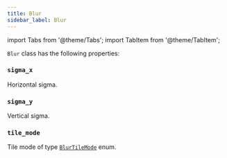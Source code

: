 ```yaml
---
title: Blur
sidebar_label: Blur
---
```

import Tabs from '@theme/Tabs';
import TabItem from '@theme/TabItem';

`Blur` class has the following properties:

### `sigma_x`

Horizontal sigma.

### `sigma_y`

Vertical sigma.

### `tile_mode`

Tile mode of type [`BlurTileMode`](/docs/reference/types/blurtilemode) enum.
